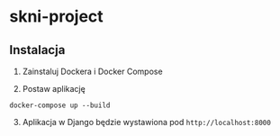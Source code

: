 # skni-project

## Instalacja
1. Zainstaluj Dockera i Docker Compose

2. Postaw aplikację

```
docker-compose up --build
```

3. Aplikacja w Django będzie wystawiona pod `http://localhost:8000`
